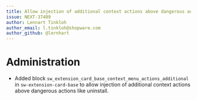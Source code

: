 ```yaml
---
title: Allow injection of additional context actions above dangerous actions in sw-extension-card-base
issue: NEXT-37409
author: Lennart Tinkloh
author_email: l.tinkloh@shopware.com
author_github: @lernhart
---
```

# Administration
* Added block `sw_extension_card_base_context_menu_actions_additional` in `sw-extension-card-base` to allow injection of additional context actions above dangerous actions like uninstall.
